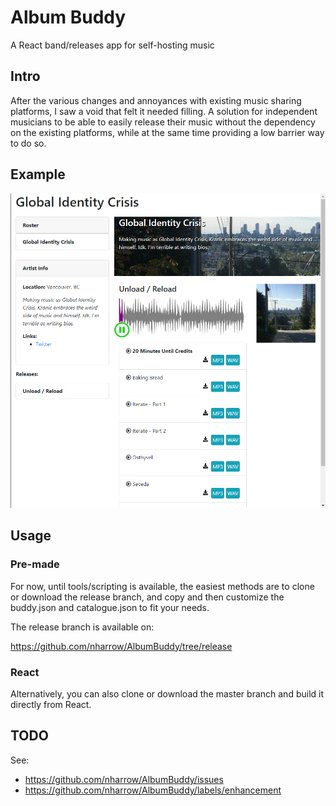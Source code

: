 # Album Buddy

A React band/releases app for self-hosting music

## Intro

After the various changes and annoyances with existing music sharing platforms, I saw a void that felt it needed filling. A solution for independent musicians to be able to easily release their music without the dependency on the existing platforms, while at the same time providing a low barrier way to do so.

## Example

![Screenshot of Example Site](example.png 'Screenshot of Example Site')

## Usage

### Pre-made

For now, until tools/scripting is available, the easiest methods are to clone or download the release branch, and copy and then customize the buddy.json and catalogue.json to fit your needs.

The release branch is available on:

https://github.com/nharrow/AlbumBuddy/tree/release

### React

Alternatively, you can also clone or download the master branch and build it directly from React.

## TODO

See:

- https://github.com/nharrow/AlbumBuddy/issues
- https://github.com/nharrow/AlbumBuddy/labels/enhancement
